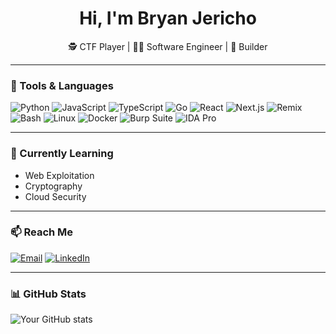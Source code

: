<h1 align="center">Hi, I'm Bryan Jericho</h1>
<p align="center">
  🕵️ CTF Player | 🧑‍💻 Software Engineer | 🔧 Builder
</p>

---

### 🧰 Tools & Languages
![Python](https://img.shields.io/badge/-Python-333?style=flat&logo=python)
![JavaScript](https://img.shields.io/badge/-JavaScript-333?style=flat&logo=javascript)
![TypeScript](https://img.shields.io/badge/-TypeScript-333?style=flat&logo=typescript)
![Go](https://img.shields.io/badge/-Golang-333?style=flat&logo=go)
![React](https://img.shields.io/badge/-React-333?style=flat&logo=react)
![Next.js](https://img.shields.io/badge/-Next.js-333?style=flat&logo=next.js)
![Remix](https://img.shields.io/badge/-Remix-333?style=flat&logo=remix)
![Bash](https://img.shields.io/badge/-Bash-333?style=flat&logo=gnu-bash)
![Linux](https://img.shields.io/badge/-Linux-333?style=flat&logo=linux)
![Docker](https://img.shields.io/badge/-Docker-333?style=flat&logo=docker)
![Burp Suite](https://img.shields.io/badge/-Burp_Suite-333?style=flat&logo=burpsuite)
![IDA Pro](https://img.shields.io/badge/-IDA_Pro-333?style=flat)

---

### 🧠 Currently Learning
- Web Exploitation
- Cryptography
- Cloud Security

---

### 📫 Reach Me
[![Email](https://img.shields.io/badge/-Email-333?style=flat&logo=gmail&logoColor=white)](mailto:bryanpanggalo@gmail.com)
[![LinkedIn](https://img.shields.io/badge/-LinkedIn-333?style=flat&logo=linkedin)](https://linkedin.com/in/bryanjericho)

---

### 📊 GitHub Stats
![Your GitHub stats](https://github-readme-stats.vercel.app/api?username=yourusername&show_icons=true&theme=tokyonight)
